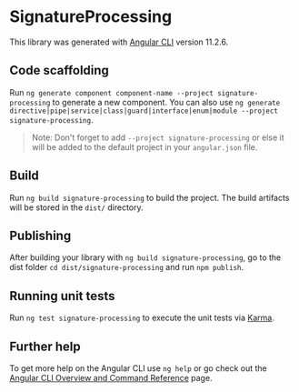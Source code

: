 # SignatureProcessing

This library was generated with [Angular CLI](https://github.com/angular/angular-cli) version 11.2.6.

## Code scaffolding

Run `ng generate component component-name --project signature-processing` to generate a new component. You can also use `ng generate directive|pipe|service|class|guard|interface|enum|module --project signature-processing`.
> Note: Don't forget to add `--project signature-processing` or else it will be added to the default project in your `angular.json` file. 

## Build

Run `ng build signature-processing` to build the project. The build artifacts will be stored in the `dist/` directory.

## Publishing

After building your library with `ng build signature-processing`, go to the dist folder `cd dist/signature-processing` and run `npm publish`.

## Running unit tests

Run `ng test signature-processing` to execute the unit tests via [Karma](https://karma-runner.github.io).

## Further help

To get more help on the Angular CLI use `ng help` or go check out the [Angular CLI Overview and Command Reference](https://angular.io/cli) page.
